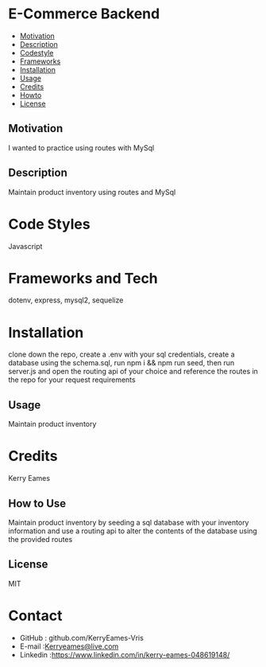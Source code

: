 # E-Commerce Backend

* [Motivation](#motivation)
* [Description](#description)
* [Codestyle](#codestyle)
* [Frameworks](#frameworks)
* [Installation](#installation)
* [Usage](#usage)
* [Credits](#credits)
* [Howto](#howto)
* [License](#license)
## Motivation
I wanted to practice using routes with MySql
## Description
Maintain product inventory using routes and MySql
# Code Styles
Javascript
# Frameworks and Tech
dotenv, express, mysql2, sequelize
# Installation
clone down the repo, create a .env with your sql credentials, create a database using the schema.sql, run npm i && npm run seed, then run server.js and open the routing api of your choice and reference the routes in the repo for your request requirements
## Usage
Maintain product inventory
# Credits
Kerry Eames
## How to Use
Maintain product inventory by seeding a sql database with your inventory information and use a routing api to alter the contents of the database using the provided routes
## License
MIT

# Contact
* GitHub : github.com/KerryEames-Vris
* E-mail :Kerryeames@live.com
* Linkedin :https://www.linkedin.com/in/kerry-eames-048619148/